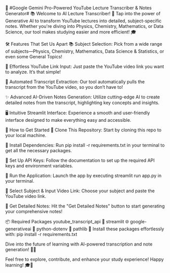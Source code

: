 🚀 #Google Gemini Pro-Powered YouTube Lecture Transcriber & Notes Generator# 📚
Welcome to AI Lecture Transcriber! 🌟 Tap into the power of Generative AI to transform YouTube lectures into detailed, subject-specific notes. Whether you're diving into Physics, Chemistry, Mathematics, or Data Science, our tool makes studying easier and more efficient! 🎓

🛠️ Features That Set Us Apart
📚 Subject Selection: Pick from a wide range of subjects—Physics, Chemistry, Mathematics, Data Science & Statistics, or even some General Topics!

🔗 Effortless YouTube Link Input: Just paste the YouTube video link you want to analyze. It’s that simple!

🤖 Automated Transcript Extraction: Our tool automatically pulls the transcript from the YouTube video, so you don’t have to!

✨ Advanced AI-Driven Notes Generation: Utilize cutting-edge AI to create detailed notes from the transcript, highlighting key concepts and insights.

🖥️ Intuitive Streamlit Interface: Experience a smooth and user-friendly interface designed to make everything easy and accessible.

🏁 How to Get Started
🔄 Clone This Repository: Start by cloning this repo to your local machine.

🔧 Install Dependencies: Run pip install -r requirements.txt in your terminal to get all the necessary packages.

🔑 Set Up API Keys: Follow the documentation to set up the required API keys and environment variables.

🚀 Run the Application: Launch the app by executing streamlit run app.py in your terminal.

🎯 Select Subject & Input Video Link: Choose your subject and paste the YouTube video link.

📝 Get Detailed Notes: Hit the "Get Detailed Notes" button to start generating your comprehensive notes!

📦 Required Packages
youtube_transcript_api 📝
streamlit 🌐
google-generativeai 🤖
python-dotenv 🔐
pathlib 📂
Install these packages effortlessly with: pip install -r requirements.txt

Dive into the future of learning with AI-powered transcription and note generation! 🚀✨

Feel free to explore, contribute, and enhance your study experience! Happy learning! 🎓📘
